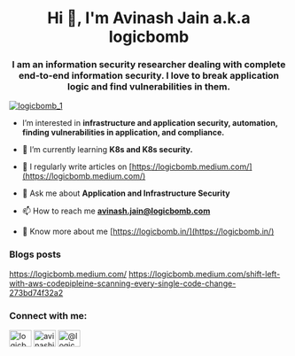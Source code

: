 <h1 align="center">Hi 👋, I'm Avinash Jain a.k.a logicbomb</h1>
<h3 align="center">I am an information security researcher dealing with complete end-to-end information security. I love to break application logic and find vulnerabilities in them.</h3>

<p align="left"> <a href="https://twitter.com/logicbomb_1" target="blank"><img src="https://img.shields.io/twitter/follow/logicbomb_1?logo=twitter&style=for-the-badge" alt="logicbomb_1" /></a> </p>

- I’m interested in **infrastructure and application security, automation, finding vulnerabilities in application, and compliance.**

- 🌱 I’m currently learning **K8s and K8s security.**

- 📝 I regularly write articles on [https://logicbomb.medium.com/](https://logicbomb.medium.com/)

- 💬 Ask me about **Application and Infrastructure Security**

- 📫 How to reach me **avinash.jain@logicbomb.com**

- 📄 Know more about me [https://logicbomb.in/](https://logicbomb.in/)

### Blogs posts
<!-- BLOG-POST-LIST:START -->
https://logicbomb.medium.com/
https://logicbomb.medium.com/shift-left-with-aws-codepipleine-scanning-every-single-code-change-273bd74f32a2
<!-- BLOG-POST-LIST:END -->

<h3 align="left">Connect with me:</h3>
<p align="left">
<a href="https://twitter.com/logicbomb_1" target="blank"><img align="center" src="https://raw.githubusercontent.com/rahuldkjain/github-profile-readme-generator/master/src/images/icons/Social/twitter.svg" alt="logicbomb_1" height="30" width="40" /></a>
<a href="https://linkedin.com/in/avinashjain619" target="blank"><img align="center" src="https://raw.githubusercontent.com/rahuldkjain/github-profile-readme-generator/master/src/images/icons/Social/linked-in-alt.svg" alt="avinashjain619" height="30" width="40" /></a>
<a href="https://medium.com/@logicbomb" target="blank"><img align="center" src="https://raw.githubusercontent.com/rahuldkjain/github-profile-readme-generator/master/src/images/icons/Social/medium.svg" alt="@logicbomb" height="30" width="40" /></a>
</p>




<!---
logicbomb-1/logicbomb-1 is a ✨ special ✨ repository because its `README.md` (this file) appears on your GitHub profile.
You can click the Preview link to take a look at your changes.
--->
